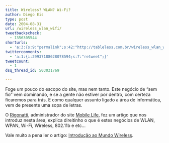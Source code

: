 ```yaml
---
title: Wireless? WLAN? Wi-Fi?
author: Diego Eis
type: post
date: 2004-08-31
url: /wireless_wlan_wifi/
tweetbackscheck:
  - 1356305544
shorturls:
  - 'a:3:{s:9:"permalink";s:42:"http://tableless.com.br/wireless_wlan_wifi";s:7:"tinyurl";s:26:"http://tinyurl.com/3z44gxx";s:4:"isgd";s:19:"http://is.gd/ES7UGK";}'
twittercomments:
  - 'a:1:{i:29937188628078594;s:7:"retweet";}'
tweetcount:
  - 1
dsq_thread_id: 503031769

---
```

Foge um pouco do escopo do site, mas nem tanto. Este negócio de &#8220;sem fio&#8221; vem dominando, e se a gente não estiver por dentro, com certeza ficaremos para trás. E como qualquer assunto ligado a área de informática, vem de presente uma sopa de letras.
              
O [Rigonatti][1], administrador do site [Mobile Life][1], fez um artigo que nos introduz nesta área, explica direitinho o que é estes negócios de WLAN, WPAN, Wi-Fi, Wireless, 802.11b e etc&#8230;
              
Vale muito a pena ler o artigo: [Introdução ao Mundo Wireless][2].

 [1]: http://www.mobilelife.com.br/
 [2]: http://www.mobilelife.com.br/artigos/introducao.asp